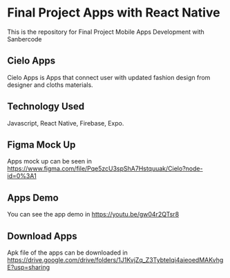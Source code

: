 # Final Project Apps with React Native
This is the repository for Final Project Mobile Apps Development with Sanbercode

## Cielo Apps
Cielo Apps is Apps that connect user with updated fashion design from designer and
cloths materials.

## Technology Used
Javascript, React Native, Firebase, Expo.

## Figma Mock Up
Apps mock up can be seen in https://www.figma.com/file/Pqe5zcU3spShA7Hstquuak/Cielo?node-id=0%3A1

## Apps Demo
You can see the app demo in https://youtu.be/gw04r2QTsr8

## Download Apps
Apk file of the apps can be downloaded in https://drive.google.com/drive/folders/1J1KvjZq_Z3TybteIqi4aieoedMAKvhgE?usp=sharing

